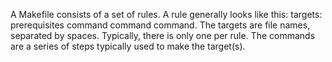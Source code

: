 A Makefile consists of a set of rules. A rule generally looks like this: targets: prerequisites command command command. The targets are file names, separated by spaces. Typically, there is only one per rule. The commands are a series of steps typically used to make the target(s).
